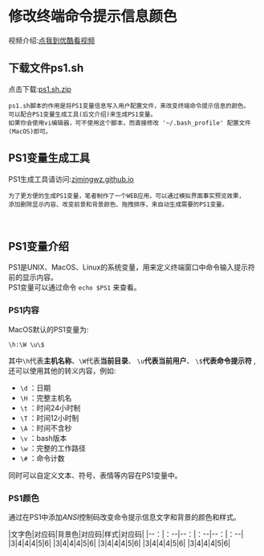 # 修改终端命令提示信息颜色

视频介绍:[点我到优酷看视频](http://www.youku.com)

## 下载文件ps1.sh
点击下载:[ps1.sh.zip](https://github.com/zimingwz/macos_command/raw/master/03_terminal_set_color_ps1/ps1.sh.zip)

	ps1.sh脚本的作用是将PS1变量信息写入用户配置文件，来改变终端命令提示信息的颜色。
	可以配合PS1变量生成工具(后文介绍)来生成PS1变量。
	如果你会使用vi编辑器，可不使用这个脚本，而直接修改 '~/.bash_profile' 配置文件(MacOS)即可。 


## PS1变量生成工具
PS1生成工具请访问:[zimingwz.github.io](https://zimingwz.github.io/)

	为了更方便的生成PS1变量，笔者制作了一个WEB应用，可以通过模拟界面事实预览效果，
	添加删除显示内容、改变前景和背景颜色、拖拽排序，来自动生成需要的PS1变量。

<br>

## PS1变量介绍

PS1是UNIX、MacOS、Linux的系统变量，用来定义终端窗口中命令输入提示符前的显示内容。<br>
PS1变量可以通过命令 `echo $PS1` 来查看。

### PS1内容
MacOS默认的PS1变量为:

	\h:\W \u\$

其中`\h`代表**主机名称**、`\W`代表**当前目录**、 `\u`**代表当前用户**、 `\$`**代表命令提示符** ,还可以使用其他的转义内容，例如:

* `\d` ：日期
* `\H` ：完整主机名
* `\t` ：时间24小时制
* `\T` ：时间12小时制
* `\A` ：时间不含秒
* `\v` ：bash版本
* `\w` ：完整的工作路径
* `\#` ：命令计数

同时可以自定义文本、符号、表情等内容在PS1变量中。


### PS1颜色
通过在PS1中添加*ANSI*控制码改变命令提示信息文字和背景的颜色和样式。

|文字色|对应码|背景色|对应码|样式|对应码|
|--：|：--|--：|：--|--：|：--|
|3|4|4|4|5|6|
|3|4|4|4|5|6|
|3|4|4|4|5|6|
|3|4|4|4|5|6|
|3|4|4|4|5|6|







